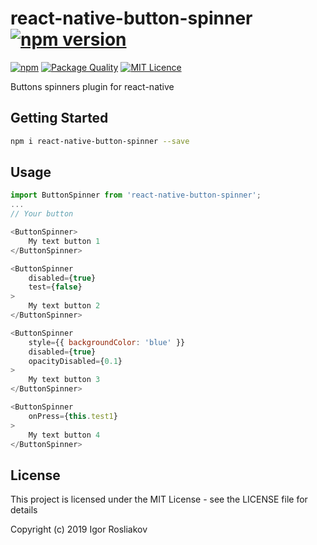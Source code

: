 # react-native-button-spinner [![npm version](https://badge.fury.io/js/react-native-button-spinner.svg)](https://badge.fury.io/js/react-native-button-spinner)
[![npm](https://img.shields.io/npm/dt/react-native-button-spinner.svg)](https://www.npmjs.com/package/react-native-button-spinner)
[![Package Quality](http://npm.packagequality.com/shield/react-native-button-spinner.svg)](http://packagequality.com/#?package=react-native-button-spinner)
[![MIT Licence](https://badges.frapsoft.com/os/mit/mit.svg?v=103)](https://opensource.org/licenses/mit-license.php)

Buttons spinners plugin for react-native

## Getting Started

```bash
npm i react-native-button-spinner --save
```

## Usage
```javascript
import ButtonSpinner from 'react-native-button-spinner';
...
// Your button

<ButtonSpinner>
    My text button 1
</ButtonSpinner>
```

```javascript
<ButtonSpinner
    disabled={true}
    test={false}
>
    My text button 2
</ButtonSpinner>
```

```javascript
<ButtonSpinner
    style={{ backgroundColor: 'blue' }}
    disabled={true}
    opacityDisabled={0.1}
>
    My text button 3
</ButtonSpinner>
```

```javascript
<ButtonSpinner
    onPress={this.test1}
>
    My text button 4
</ButtonSpinner>
```

## License
This project is licensed under the MIT License - see the LICENSE file for details

Copyright (c) 2019 Igor Rosliakov
